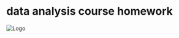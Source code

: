 # data analysis course homework
![Logo](https://cs4.pikabu.ru/post_img/big/2015/05/07/6/1430989171_1871837159.jpg) <!-- .element height="50%" width="50%" -->
